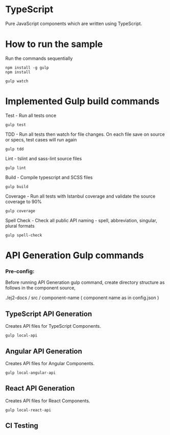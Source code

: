# TypeScript

Pure JavaScript components which are written using TypeScript.

# How to run the sample

Run the commands sequentially 

```
npm install -g gulp
npm install

gulp watch
``` 

# Implemented Gulp build commands

Test - Run all tests once 

```
gulp test
```

TDD - Run all tests then watch for file changes. On each file save on source or specs, test cases will run again

```
gulp tdd
```

Lint - tslint and sass-lint source files

```
gulp lint
```

Build - Compile typescript and SCSS files

```
gulp build
```

Coverage - Run all tests with Istanbul coverage and validate the source coverage to 90%

```
gulp coverage
```

Spell Check - Check all public API naming - spell, abbreviation, singular, plural formats

```
gulp spell-check
```

# API Generation Gulp commands

### Pre-config:

Before running API Generation gulp command, create directory structure as follows in the component source,

 ./ej2-docs / src / component-name ( component name as in config.json )

## TypeScript API Generation

Creates API files for TypeScript Components.

```
gulp local-api
```

## Angular API Generation

Creates API files for Angular Components.

```
gulp local-angular-api
```

## React API Generation

Creates API files for React Components.

```
gulp local-react-api
```

## CI Testing
